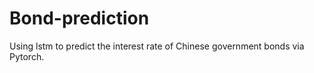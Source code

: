 # Bond-prediction

Using lstm to predict the interest rate of Chinese government bonds via Pytorch.
